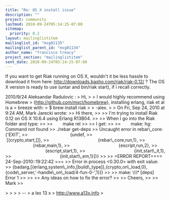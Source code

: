 ```yaml
---
title: "Re: OS X install issue"
description: ""
project: community
lastmod: 2010-09-24T05:14:25-07:00
sitemap:
  priority: 0.2
layout: mailinglistitem
mailinglist_id: "msg01135"
mailinglist_parent_id: "msg01134"
author_name: "francisco treacy"
project_section: "mailinglistitem"
sent_date: 2010-09-24T05:14:25-07:00
---
```



If you want to get Riak running on OS X, wouldn't it be less hassle to
download it from here: http://downloads.basho.com/riak/riak-0.12/ ?
The OS X version is ready to use (untar and bin/riak start), if i
recall correctly.


2010/9/24 Aleksandar Radulovic :
&gt; Hi,
&gt;
&gt; I would highly recommend using Homebrew
&gt; (http://github.com/mxcl/homebrew), installing erlang, riak et al is a
&gt; breeze with:
&gt; $ brew install riak
&gt;
&gt; -alex.
&gt;
&gt; On Fri, Sep 24, 2010 at 9:24 AM, Mark Jarecki  wrote:
&gt;&gt; Hi there,
&gt;&gt;
&gt;&gt; I'm trying to install Riak 0.12 on OS X 10.6.4 using Erlang R13B04.
&gt;&gt;
&gt;&gt; When I go into the Riak folder and type:
&gt;&gt;
&gt;&gt;        make rel
&gt;&gt;
&gt;&gt; I get:
&gt;&gt;
&gt;&gt;        make: hg: Command not found
&gt;&gt; ./rebar get-deps
&gt;&gt; Uncaught error in rebar\\_core: {'EXIT',
&gt;&gt;                                  {undef,
&gt;&gt;                                      [{crypto,start,[]},
&gt;&gt;                                       {rebar\\_core,run,1},
&gt;&gt;                                       {rebar,main,1},
&gt;&gt;                                       {escript,run,2},
&gt;&gt;                                       {escript,start,1},
&gt;&gt;                                       {init,start\\_it,1},
&gt;&gt;                                       {init,start\\_em,1}]}}
&gt;&gt;
&gt;&gt; =ERROR REPORT==== 24-Sep-2010::19:22:42 ===
&gt;&gt; Error in process &lt;0.30.0&gt; with exit value: 
&gt;&gt; {badarg,[{erlang,system\\_info,[build\\_type]},{crypto,on\\_load,0},{code\\_server,'-handle\\_on\\_load/4-fun-0-',1}]}
&gt;&gt;
&gt;&gt; make: \\*\\*\\* [deps] Error 1
&gt;&gt;
&gt;&gt;
&gt;&gt; Any ideas on how to fix the error?
&gt;&gt;
&gt;&gt; Cheers,
&gt;&gt;
&gt;&gt; Mark
&gt;&gt;

&gt;
&gt;
&gt;
&gt; --
&gt; a lex 13 x
&gt; http://www.a13x.info
&gt;
